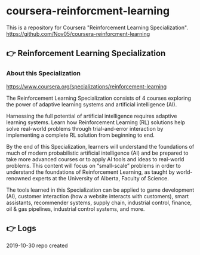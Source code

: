 ﻿# coursera-reinforcment-learning

This is a repository for Coursera "Reinforcement Learning Specialization".    
https://github.com/Nov05/coursera-reinforcment-learning   

## :point_right: Reinforcement Learning Specialization

### About this Specialization

https://www.coursera.org/specializations/reinforcement-learning

The Reinforcement Learning Specialization consists of 4 courses exploring the power of adaptive learning systems and artificial intelligence (AI).

Harnessing the full potential of artificial intelligence requires adaptive learning systems. Learn how Reinforcement Learning (RL) solutions help solve real-world problems through trial-and-error interaction by implementing a complete RL solution from beginning to end.

By the end of this Specialization, learners will understand the foundations of much of modern probabilistic artificial intelligence (AI) and be prepared to take more advanced courses or to apply AI tools and ideas to real-world problems. This content will focus on “small-scale” problems in order to understand the foundations of Reinforcement Learning, as taught by world-renowned experts at the University of Alberta, Faculty of Science.

The tools learned in this Specialization can be applied to game development (AI), customer interaction (how a website interacts with customers), smart assistants, recommender systems, supply chain, industrial control, finance, oil & gas pipelines, industrial control systems, and more.

## :point_right: Logs

2019-10-30 repo created

